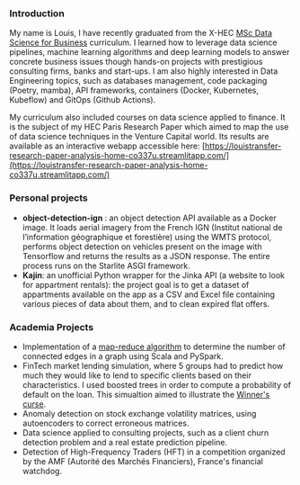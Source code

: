 ### Introduction

My name is Louis, I have recently graduated from the X-HEC [MSc Data Science for Business](https://www.hec.edu/en/master-s-programs/x-hec-programs/master-science-data-science-business-x-hec) curriculum. I learned how to leverage data science pipelines, machine learning algorithms and deep learning models to answer concrete business issues though hands-on projects with prestigious consulting firms, banks and start-ups. I am also highly interested in Data Engineering topics, such as databases management, code packaging (Poetry, mamba), API frameworks, containers (Docker, Kubernetes, Kubeflow) and GitOps (Github Actions).

My curriculum also included courses on data science applied to finance. It is the subject of my HEC Paris Research Paper which aimed to map the use of data science techniques in the Venture Capital world. Its results are available as an interactive webapp accessible here: [https://louistransfer-research-paper-analysis-home-co337u.streamlitapp.com/](https://louistransfer-research-paper-analysis-home-co337u.streamlitapp.com/) 

### Personal projects  

- **object-detection-ign** : an object detection API available as a Docker image. It loads aerial imagery from the French IGN (Institut national de l’information géographique et forestière) using the WMTS protocol, performs object detection on vehicles present on the image with Tensorflow and returns the results as a JSON response. The entire process runs on the Starlite ASGI framework.
- **Kajin**: an unofficial Python wrapper for the Jinka API (a website to look for appartment rentals): the project goal is to get a dataset of appartments available on the app as a CSV and Excel file containing various pieces of data about them, and to clean expired flat offers.


### Academia Projects

- Implementation of a [map-reduce algorithm](https://ieeexplore.ieee.org/document/6785473) to determine the number of connected edges in a graph using Scala and PySpark.
- FinTech market lending simulation, where 5 groups had to predict how much they would like to lend to specific clients based on their characteristics. I used boosted trees in order to compute a probability of default on the loan. This simualtion aimed to illustrate the [Winner's curse](https://www.investopedia.com/terms/w/winnerscurse.asp).
- Anomaly detection on stock exchange volatility matrices, using autoencoders to correct erroneous matrices. 
- Data science applied to consulting projects, such as a client churn detection problem and a real estate prediction pipeline.
- Detection of High-Frequency Traders (HFT) in a competition organized by the AMF (Autorité des Marchés Financiers), France's financial watchdog.
